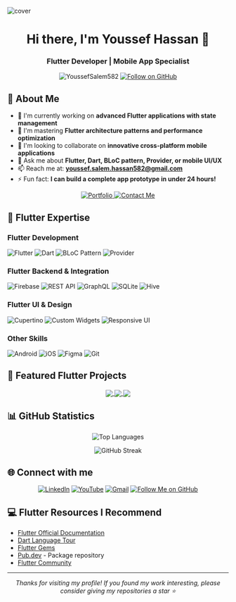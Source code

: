 ![cover](https://github.com/user-attachments/assets/2e5e9ee4-a813-4e69-8a34-ccb64d51ed1c)
<h1 align="center">Hi there, I'm Youssef Hassan 👋</h1>
<h3 align="center">Flutter Developer | Mobile App Specialist</h3>

<p align="center">
  <img src="https://komarev.com/ghpvc/?username=YoussefSalem582&label=Profile%20views&color=0e75b6&style=flat" alt="YoussefSalem582" />
  <a href="https://github.com/YoussefSalem582">
  <img src="https://img.shields.io/badge/Follow%20on%20GitHub-181717?style=for-the-badge&logo=github&logoColor=white" alt="Follow on GitHub" />
</a>
</p>

## 💫 About Me
- 🔭 I'm currently working on **advanced Flutter applications with state management**
- 🌱 I'm mastering **Flutter architecture patterns and performance optimization**
- 👯 I'm looking to collaborate on **innovative cross-platform mobile applications**
- 💬 Ask me about **Flutter, Dart, BLoC pattern, Provider, or mobile UI/UX**
- 📫 Reach me at: **youssef.salem.hassan582@gmail.com**
- ⚡ Fun fact: **I can build a complete app prototype in under 24 hours!**

<p align="center">
  <a href="https://v0-youssef-salem-hassan.vercel.app/">
    <img src="https://img.shields.io/badge/Portfolio-181717?style=for-the-badge&logo=github&logoColor=white" alt="Portfolio"/>
  </a>
  <a href="mailto:youssef.salem.hassan582@gmail.com">
    <img src="https://img.shields.io/badge/Contact_Me-D14836?style=for-the-badge&logo=gmail&logoColor=white" alt="Contact Me"/>
  </a>
</p>

## 🚀 Flutter Expertise

### Flutter Development
<p align="left">
  <img src="https://img.shields.io/badge/Flutter-02569B?style=for-the-badge&logo=flutter&logoColor=white" alt="Flutter" />
  <img src="https://img.shields.io/badge/Dart-0175C2?style=for-the-badge&logo=dart&logoColor=white" alt="Dart" />
  <img src="https://img.shields.io/badge/BLoC-13B9FD?style=for-the-badge&logo=flutter&logoColor=white" alt="BLoC Pattern" />
  <img src="https://img.shields.io/badge/Provider-13B9FD?style=for-the-badge&logo=flutter&logoColor=white" alt="Provider" />
</p>

### Flutter Backend & Integration
<p align="left">
  <img src="https://img.shields.io/badge/Firebase-FFCA28?style=for-the-badge&logo=firebase&logoColor=black" alt="Firebase" />
  <img src="https://img.shields.io/badge/REST_API-0175C2?style=for-the-badge&logo=flutter&logoColor=white" alt="REST API" />
  <img src="https://img.shields.io/badge/GraphQL-E10098?style=for-the-badge&logo=graphql&logoColor=white" alt="GraphQL" />
  <img src="https://img.shields.io/badge/SQLite-003B57?style=for-the-badge&logo=sqlite&logoColor=white" alt="SQLite" />
  <img src="https://img.shields.io/badge/Hive-FFCA28?style=for-the-badge&logo=hive&logoColor=black" alt="Hive" />
</p>

### Flutter UI & Design
<p align="left">
  <img src="https://img.shields.io/badge/Cupertino-000000?style=for-the-badge&logo=apple&logoColor=white" alt="Cupertino" />
  <img src="https://img.shields.io/badge/Custom_Widgets-02569B?style=for-the-badge&logo=flutter&logoColor=white" alt="Custom Widgets" />
  <img src="https://img.shields.io/badge/Responsive_UI-02569B?style=for-the-badge&logo=flutter&logoColor=white" alt="Responsive UI" />
</p>

### Other Skills
<p align="left">
  <img src="https://img.shields.io/badge/Android-3DDC84?style=for-the-badge&logo=android&logoColor=white" alt="Android" />
  <img src="https://img.shields.io/badge/iOS-000000?style=for-the-badge&logo=apple&logoColor=white" alt="iOS" />
  <img src="https://img.shields.io/badge/Figma-F24E1E?style=for-the-badge&logo=figma&logoColor=white" alt="Figma" />
  <img src="https://img.shields.io/badge/Git-F05032?style=for-the-badge&logo=git&logoColor=white" alt="Git" />
</p>

## 📱 Featured Flutter Projects

<p align="center">
  <a href="https://github.com/YoussefSalem582/Music-Player-App">
    <img align="center" src="https://github-readme-stats.vercel.app/api/pin/?username=YoussefSalem582&repo=Music-Player-App&theme=tokyonight" />
  </a>
  <a href="https://github.com/YoussefSalem582/ChargeHub-App">
    <img align="center" src="https://github-readme-stats.vercel.app/api/pin/?username=YoussefSalem582&repo=ChargeHub-App&theme=tokyonight" />
  </a>
  <a href="https://github.com/YoussefSalem582/chat-app">
    <img align="center" src="https://github-readme-stats.vercel.app/api/pin/?username=YoussefSalem582&repo=chat-app&theme=tokyonight" />
  </a>
</p>

## 📊 GitHub Statistics

<p align="center">
  <img src="https://github-readme-stats.vercel.app/api/top-langs/?username=YoussefSalem582&layout=compact&theme=tokyonight&hide_border=true&exclude_repo=repo1,repo2&hide=jupyter%20notebook" alt="Top Languages" />
</p>

<p align="center">
  <img src="https://github-readme-streak-stats.herokuapp.com/?user=YoussefSalem582&theme=tokyonight&hide_border=true" alt="GitHub Streak" />
</p>

## 🌐 Connect with me

<p align="center">
  <a href="https://www.linkedin.com/in/youssef-hassan-8529372b7/"><img src="https://img.shields.io/badge/LinkedIn-0077B5?style=for-the-badge&logo=linkedin&logoColor=white" alt="LinkedIn"/></a>
  <a href="https://www.youtube.com/@YoussefSalemHassan"><img src="https://img.shields.io/badge/YouTube-FF0000?style=for-the-badge&logo=youtube&logoColor=white" alt="YouTube"/></a>
  <a href="mailto:youssef.salem.hassan582@gmail.com"><img src="https://img.shields.io/badge/Gmail-D14836?style=for-the-badge&logo=gmail&logoColor=white" alt="Gmail"/></a>
  <a href="https://github.com/YoussefSalem582">
  <img src="https://img.shields.io/badge/Follow%20on%20GitHub-181717?style=for-the-badge&logo=github&logoColor=white" alt="Follow Me on GitHub" />
</a>
</p>

## 💻 Flutter Resources I Recommend

- [Flutter Official Documentation](https://flutter.dev/docs)
- [Dart Language Tour](https://dart.dev/guides/language/language-tour)
- [Flutter Gems](https://fluttergems.dev/)
- [Pub.dev](https://pub.dev/) - Package repository
- [Flutter Community](https://flutter.community/)

---

<p align="center">
  <i>Thanks for visiting my profile! If you found my work interesting, please consider giving my repositories a star ⭐</i>
</p>
